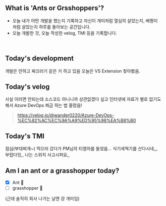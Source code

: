 ## What is 'Ants or Grsshoppers'?

- 오늘 내가 어떤 개발을 했는지 기록하고 자신이 개미처럼 열심히 살았는지, 베짱이처럼 살았는지 하루를 돌아보는 공간입니다.
- 오늘 개발한 것, 오늘 작성한 velog, TMI 등을 기록합니다.

<br>

## Today's development
 개발은 안하고 짜끄러기 같은 거 하고 있음
 오늘은 VS Extension 찾아봤음.


## Today's velog
사실 이러면 안되는데 소스코드 아니니까 상관없겠다 싶고 인터넷에 자료가 별로 없기도 해서 Azure DevOps 쬐금 하는 법 올렸음!
> https://velog.io/@wander0220/Azure-DevOps-%EC%82%AC%EC%9A%A9%ED%95%98%EA%B8%B0


## Today's TMI
점심(부대찌개~) 먹으러 갔다가 PM님의 티엠아를 들었음... 식기세쳑기를 산다시네,,, 부럽다잉,, 나는 스위치 사고시퍼요,,

## Am I an ant or a grasshopper today?

- [x] Ant 🐜
- [ ] grasshopper 🦗

(근데 솔직히 회사 나가는 날엔 걍 개미임)
